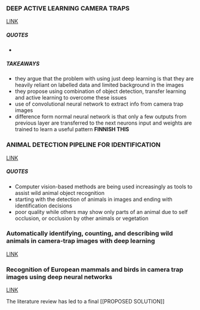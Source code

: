 ### DEEP ACTIVE LEARNING CAMERA TRAPS
[LINK](https://besjournals.onlinelibrary.wiley.com/doi/full/10.1111/2041-210X.13504)
##### QUOTES
* 

##### TAKEAWAYS
* they argue that the problem with using just deep learning is that they are heavily reliant on labelled data and limited background in the images
* they propose using combination of object detection, transfer learning and active learning to overcome these issues
* use of convolutional neural network to extract info from camera trap images
* difference form normal neural network is that only a few outputs from previous layer are transferred to the next neurons input and weights are trained to learn a useful pattern
**FINNISH THIS**

### ANIMAL DETECTION PIPELINE FOR IDENTIFICATION
[LINK](https://ieeexplore.ieee.org/abstract/document/8354227?casa_token=F9bPKPMjy8kAAAAA:nykI_hwx2DbNLgdZ05gsd6rcuuqsXrnCIoCYB9sI4O2mjnjmHxb6RgdQiuVn1JbIbbIiBuTJp764)
##### QUOTES
* Computer vision-based methods are being used increasingly as tools to assist wild animal object recognition
* starting with the detection of animals in images and ending with identification decisions
* poor quality while others may show only parts of an animal due to self occlusion, or occlusion by other animals or vegetation

### Automatically identifying, counting, and describing wild animals in camera-trap images with deep learning
[LINK](https://www.pnas.org/doi/full/10.1073/pnas.1719367115)

### Recognition of European mammals and birds in camera trap images using deep neural networks
[LINK](https://onlinelibrary.wiley.com/doi/pdfdirect/10.1049/cvi2.12294)

The literature review has led to a final [[PROPOSED SOLUTION]]
